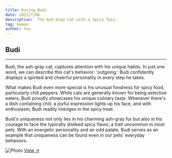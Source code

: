 ```yaml
---
title: Kucing Budi
date: 2022/7/06
description:  The Ash-Gray Cat with a Spicy Twis.
tag: Human
author: You
---
```


## Budi


---


Budi, the ash-gray cat, captures attention with his unique habits. In just one word, we can describe this cat's behavior: 'outgoing.' Budi confidently displays a spirited and cheerful personality in every step he takes.

What makes Budi even more special is his unusual fondness for spicy food, particularly chili peppers. While cats are generally known for being selective eaters, Budi proudly showcases his unique culinary taste. Whenever there's a dish containing chili, a joyful expression lights up his face, and with enthusiasm, Budi readily indulges in the spicy treat.

Budi's uniqueness not only lies in his charming ash-gray fur but also in his courage to face the typically disliked spicy flavor, a trait uncommon in most pets. With an energetic personality and an odd palate, Budi serves as an example that uniqueness can be found even in our pets' everyday behaviors.

<Image
  src="/images/budi.jpg"
  alt="Photo"
  width={562}
  height={375}
  priority
  className="next-image"
/>
[View ↗](/images/budi.jpg)